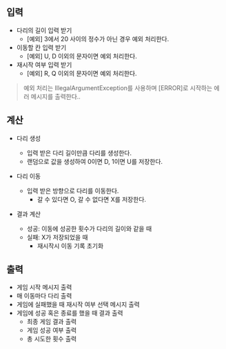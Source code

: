 ## 입력
- 다리의 길이 입력 받기
  - [예외] 3에서 20 사이의 정수가 아닌 경우 예외 처리한다.
- 이동할 칸 입력 받기
  - [예외] U, D 이외의 문자이면 예외 처리한다.
- 재시작 여부 입력 받기
  - [예외] R, Q 이외의 문자이면 예외 처리한다.

> 예외 처리는 IllegalArgumentException를 사용하며 [ERROR]로 시작하는 에러 메시지를 출력한다..


## 계산
- 다리 생성
  - 입력 받은 다리 길이만큼 다리를 생성한다.
  - 랜덤으로 값을 생성하여 0이면 D, 1이면 U를 저장한다.

- 다리 이동
  - 입력 받은 방향으로 다리를 이동한다.
    - 갈 수 있다면 O, 갈 수 없다면 X를 저장한다.

- 결과 계산
  - 성공: 이동에 성공한 횟수가 다리의 길이와 같을 때
  - 실패: X가 저장되었을 때
    - 재시작시 이동 기록 초기화


## 출력
- 게임 시작 메시지 출력
- 매 이동마다 다리 출력
- 게임에 실패했을 때 재시작 여부 선택 메시지 출력
- 게임에 성공 혹은 종료를 했을 때 결과 출력
  - 최종 게임 결과 출력
  - 게임 성공 여부 출력
  - 총 시도한 횟수 출력